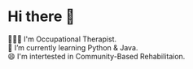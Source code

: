 


# Hi there 👋
👩🏻‍⚕️ I'm Occupational Therapist.  
🌱 I’m currently learning Python & Java.
<br>
😄 I'm intertested in Community-Based Rehabilitaion.   

<!--
**ysparrk/ysparrk** is a ✨ _special_ ✨ repository because its `README.md` (this file) appears on your GitHub profile.


<img src="https://capsule-render.vercel.app/api?type=wave&color=auto&height=300&section=header&text=@ysparrk&fontSize=90" />
Here are some ideas to get you started:

I'm occupational therapist.
- 🔭 I’m currently working on ...
- 🌱 I’m currently learning ...
- 👯 I’m looking to collaborate on ...
- 🤔 I’m looking for help with ...
- 💬 Ask me about ...
- 📫 How to reach me: ...
- 😄 Pronouns: ...
- ⚡ Fun fact: ...
-->



